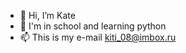 - 👋 Hi, I’m Kate
- 🌱 I'm in school and learning python
- 📫 This is my e-mail kiti_08@imbox.ru

<!---
lonelyslu/lonelyslu is a ✨ special ✨ repository because its `README.md` (this file) appears on your GitHub profile.
You can click the Preview link to take a look at your changes.
--->

